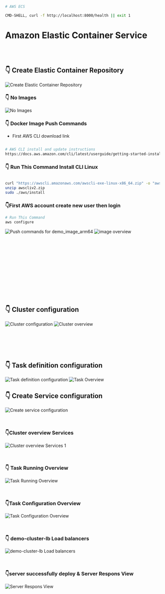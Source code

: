 ```sh
# AWS ECS

CMD-SHELL, curl -f http://localhost:8000/health || exit 1
```

# Amazon Elastic Container Service

<br/>
<br/>

## 👇 Create Elastic Container Repository
![Create Elastic Container Repository](https://github.com/user-attachments/assets/2222ef2c-a7bc-4ea1-873d-c321cf531b38)
### 👇 No Images
![No Images](https://github.com/user-attachments/assets/8003f1af-2f71-4632-90c5-f0862e84f97a)
### 👇 Docker Image Push Commands
- First AWS CLI download link
```sh

# AWS CLI install and update instructions
https://docs.aws.amazon.com/cli/latest/userguide/getting-started-install.html
```
### 👇 Run This Command Install CLI Linux
```sh

curl "https://awscli.amazonaws.com/awscli-exe-linux-x86_64.zip" -o "awscliv2.zip"
unzip awscliv2.zip
sudo ./aws/install

```
### 👇First AWS account create new user then login
```sh
# Run This Command
aws configure
```

![Push commands for demo_image_arm64](https://github.com/user-attachments/assets/b180c4eb-65d2-453b-8ded-cbabd16726ce)
![image overview](https://github.com/user-attachments/assets/d58cd67b-7afb-43f1-9244-06a6dc5f3775)

<br/>
<br/>
<br/>
<br/>
<br/>
<br/>
<br/>
<br/>
<br/>
<br/>
<br/>

## 👇 Cluster configuration
![Cluster configuration](https://github.com/user-attachments/assets/d40e2928-4f68-4191-b89d-181f39832ab0)
![Cluster overview](https://github.com/user-attachments/assets/7dbc0692-ebb4-4973-a707-214766e47600)

<br/>
<br/>
<br/>
<br/>

## 👇 Task definition configuration
![Task definition configuration](https://github.com/user-attachments/assets/5d601092-bca0-40d6-be90-42674b01d7cf)
![Task Overview](https://github.com/user-attachments/assets/4346c7c4-925a-45fd-98b1-0593fee88bf8)


## 👇 Create Service configuration
![Create service configuration](https://github.com/user-attachments/assets/10a02102-c8bd-4838-99fa-4e1361e85c41)

<br/>

### 👇Cluster overview Services
![Cluster overview Services 1](https://github.com/user-attachments/assets/9a86e645-5a17-4a2c-a34c-831b34863533)

<br/>

### 👇 Task Running Overview
![Task Running Overview](https://github.com/user-attachments/assets/bbdb763c-2760-42d3-adc1-d18b17054486)

<br/>

### 👇Task Configuration Overview
![Task Configuration Overview](https://github.com/user-attachments/assets/1af02ad3-feb5-4037-b89c-b15e3a2d0150)

<br/>

### 👇 demo-cluster-lb Load balancers
![demo-cluster-lb Load balancers](https://github.com/user-attachments/assets/935640a1-13f3-4e42-9004-3e5425ec6d26)

<br/>

### 👇server successfully deploy & Server Respons View
![Server Respons View](https://github.com/user-attachments/assets/9cc2bf98-59c6-4de4-861f-225e73818e6e)
